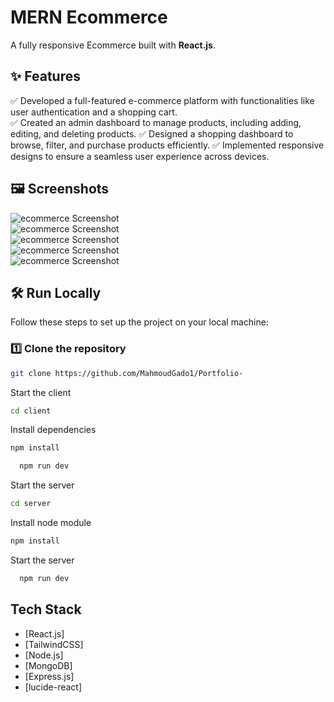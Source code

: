 # MERN Ecommerce 

A fully responsive Ecommerce built with **React.js**.



## ✨ Features

✅ Developed a full-featured e-commerce platform with functionalities like user authentication and a shopping cart.  
✅ Created an admin dashboard to manage products, including adding, editing, and deleting products. 
✅ Designed a shopping dashboard to browse, filter, and purchase products efficiently.
✅ Implemented responsive designs to ensure a seamless user experience across devices.

## 🖼️ Screenshots

![ecommerce Screenshot](/public/assets/ecommerce.PNG)  
![ecommerce Screenshot](/public/assets/3.PNG)  
![ecommerce Screenshot](/public/assets/2.PNG)  
![ecommerce Screenshot](/public/assets/4.PNG)  
![ecommerce Screenshot](/public/assets/5.PNG)  
## 🛠️ Run Locally

Follow these steps to set up the project on your local machine:

### 1️⃣ Clone the repository

```bash
git clone https://github.com/MahmoudGado1/Portfolio-
```
Start the client

```bash
cd client
```
Install dependencies

```bash
npm install
```

```bash
  npm run dev
```

Start the server

```bash
cd server
```
Install node module

```bash
npm install
```

Start the server

```bash
  npm run dev
```
## Tech Stack

* [React.js]
* [TailwindCSS]
* [Node.js]
* [MongoDB]
* [Express.js]
* [lucide-react]
